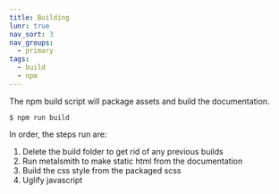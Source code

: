 ```yaml
---
title: Building
lunr: true
nav_sort: 3
nav_groups:
  - primary
tags:
  - build
  - npm
---
```

The npm build script will package assets and build the documentation.

```shell
$ npm run build
```

In order, the steps run are:
1. Delete the build folder to get rid of any previous builds
2. Run metalsmith to make static html from the documentation
3. Build the css style from the packaged scss
4. Uglify javascript
